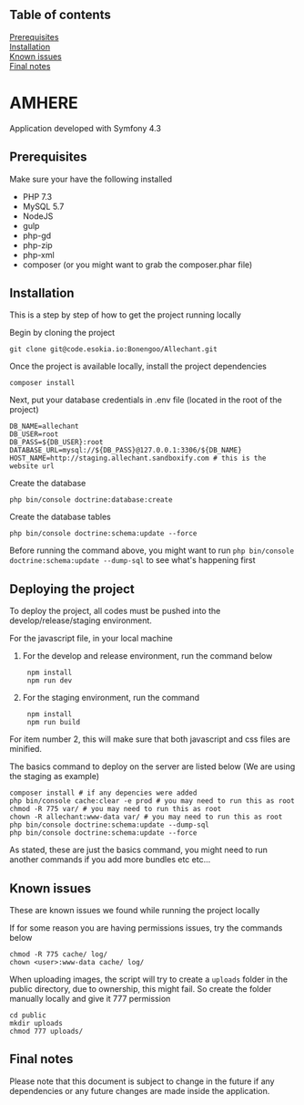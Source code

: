## Table of contents

[Prerequisites](#prerequisites)<br />
[Installation](#installation)<br />
[Known issues](#known-issues)<br />
[Final notes](#final-notes)<br />

# AMHERE

Application developed with Symfony 4.3

## Prerequisites

Make sure your have the following installed

- PHP 7.3
- MySQL 5.7
- NodeJS
- gulp
- php-gd
- php-zip
- php-xml
- composer (or you might want to grab the composer.phar file)

## Installation

This is a step by step of how to get the project running locally

Begin by cloning the project

    git clone git@code.esokia.io:Bonengoo/Allechant.git

Once the project is available locally, install the project dependencies

    composer install

Next, put your database credentials in .env file (located in the root of the project)

```
DB_NAME=allechant
DB_USER=root
DB_PASS=${DB_USER}:root
DATABASE_URL=mysql://${DB_PASS}@127.0.0.1:3306/${DB_NAME}
HOST_NAME=http://staging.allechant.sandboxify.com # this is the website url
```

Create the database

    php bin/console doctrine:database:create

Create the database tables

    php bin/console doctrine:schema:update --force

Before running the command above, you might want to run `php bin/console doctrine:schema:update --dump-sql` to see what's happening first

## Deploying the project

To deploy the project, all codes must be pushed into the develop/release/staging environment.

For the javascript file, in your local machine 

1. For the develop and release environment, run the command below

        npm install
        npm run dev

2. For the staging environment, run the command

        npm install
        npm run build

For item number 2, this will make sure that both javascript and css files are minified.

The basics command to deploy on the server are listed below (We are using the staging as example)

```
composer install # if any depencies were added
php bin/console cache:clear -e prod # you may need to run this as root
chmod -R 775 var/ # you may need to run this as root
chown -R allechant:www-data var/ # you may need to run this as root
php bin/console doctrine:schema:update --dump-sql
php bin/console doctrine:schema:update --force
```
As stated, these are just the basics command, you might need to run another commands if you add more bundles etc etc...

## Known issues

These are known issues we found while running the project locally

If for some reason you are having permissions issues, try the commands below

    chmod -R 775 cache/ log/
    chown <user>:www-data cache/ log/

When uploading images, the script will try to create a `uploads` folder in the public directory, due to ownership, this might fail. So create the folder manually locally and give it 777 permission

    cd public
    mkdir uploads
    chmod 777 uploads/

## Final notes

Please note that this document is subject to change in the future if any dependencies or any future changes are made inside the application.